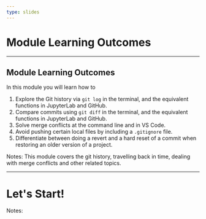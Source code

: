 ```yaml
---
type: slides
---
```


# Module Learning Outcomes

---

## Module Learning Outcomes

In this module you will learn how to

1. Explore the Git history via `git log` in the terminal, and the equivalent functions in JupyterLab and GitHub.
2. Compare commits using `git diff` in the terminal, and the equivalent functions in JupyterLab and GitHub.
3. Solve merge conflicts at the command line and in VS Code.
4. Avoid pushing certain local files by including a `.gitignore` file.
5. Differentiate between doing a revert and a hard reset of a commit when restoring an older version of a project.

Notes:
This module covers the git history, travelling back in time, dealing with merge conflicts and other related topics.

---

# Let's Start!

Notes:

<br>
